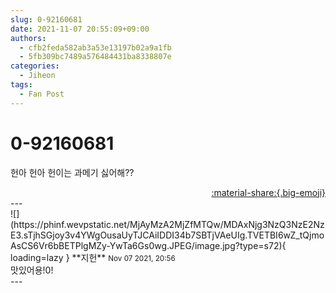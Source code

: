 ```yaml
---
slug: 0-92160681
date: 2021-11-07 20:55:09+09:00
authors:
  - cfb2feda582ab3a53e13197b02a9a1fb
  - 5fb309bc7489a576484431ba8338807e
categories:
  - Jiheon
tags:
  - Fan Post
---
```


# 0-92160681

<div class="post-container" markdown="1">
<div class="content-container md-sidebar__scrollwrap" markdown="1">

헌아 헌아 헌이는 과메기 싫어해??

</div>
</div>

<div style="text-align: right;" markdown="1">
<a href="https://weverse.io/fromis9/fanpost/0-92160681" style="text-align: right;">:material-share:{.big-emoji}</a>
</div>
---

<div class="comments-container md-sidebar__scrollwrap" markdown="1">
<div class="comment" markdown="1">
<div class='id-container' markdown="1">
![](https://phinf.wevpstatic.net/MjAyMzA2MjZfMTQw/MDAxNjg3NzQ3NzE2NzE3.sTjhSGjoy3v4YWgOusaUyTJCAiIDDI34b7SBTjVAeUIg.TVETBI6wZ_tQjmoAsCS6Vr6bBETPlgMZy-YwTa6Gs0wg.JPEG/image.jpg?type=s72){ loading=lazy }
**<span class="artist">지헌</span>** <small>Nov 07 2021, 20:56</small><br>
</div>
<div class='comment-body' markdown="1">
맛있어용!0!
</div>
</div>
</div>
---
